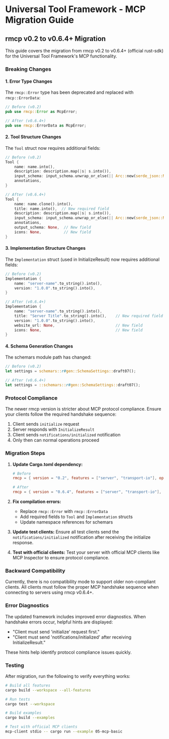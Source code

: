 # Universal Tool Framework - MCP Migration Guide

## rmcp v0.2 to v0.6.4+ Migration

This guide covers the migration from rmcp v0.2 to v0.6.4+ (official rust-sdk) for the Universal Tool Framework's MCP functionality.

### Breaking Changes

#### 1. Error Type Changes
The `rmcp::Error` type has been deprecated and replaced with `rmcp::ErrorData`:

```rust
// Before (v0.2)
pub use rmcp::Error as McpError;

// After (v0.6.4+)
pub use rmcp::ErrorData as McpError;
```

#### 2. Tool Structure Changes
The `Tool` struct now requires additional fields:

```rust
// Before (v0.2)
Tool {
    name: name.into(),
    description: description.map(|s| s.into()),
    input_schema: input_schema.unwrap_or_else(|| Arc::new(serde_json::Map::new())),
    annotations,
}

// After (v0.6.4+)
Tool {
    name: name.clone().into(),
    title: name.into(),  // New required field
    description: description.map(|s| s.into()),
    input_schema: input_schema.unwrap_or_else(|| Arc::new(serde_json::Map::new())),
    annotations,
    output_schema: None,  // New field
    icons: None,          // New field
}
```

#### 3. Implementation Structure Changes
The `Implementation` struct (used in InitializeResult) now requires additional fields:

```rust
// Before (v0.2)
Implementation {
    name: "server-name".to_string().into(),
    version: "1.0.0".to_string().into(),
}

// After (v0.6.4+)
Implementation {
    name: "server-name".to_string().into(),
    title: "Server Title".to_string().into(),    // New required field
    version: "1.0.0".to_string().into(),
    website_url: None,                           // New field
    icons: None,                                 // New field
}
```

#### 4. Schema Generation Changes
The schemars module path has changed:

```rust
// Before (v0.2)
let settings = schemars::r#gen::SchemaSettings::draft07();

// After (v0.6.4+)
let settings = ::schemars::r#gen::SchemaSettings::draft07();
```

### Protocol Compliance

The newer rmcp version is stricter about MCP protocol compliance. Ensure your clients follow the required handshake sequence:

1. Client sends `initialize` request
2. Server responds with `InitializeResult`
3. Client sends `notifications/initialized` notification
4. Only then can normal operations proceed

### Migration Steps

1. **Update Cargo.toml dependency:**
   ```toml
   # Before
   rmcp = { version = "0.2", features = ["server", "transport-io"], optional = true }

   # After
   rmcp = { version = "0.6.4", features = ["server", "transport-io"], optional = true }
   ```

2. **Fix compilation errors:**
   - Replace `rmcp::Error` with `rmcp::ErrorData`
   - Add required fields to `Tool` and `Implementation` structs
   - Update namespace references for schemars

3. **Update test clients:**
   Ensure all test clients send the `notifications/initialized` notification after receiving the initialize response.

4. **Test with official clients:**
   Test your server with official MCP clients like MCP Inspector to ensure protocol compliance.

### Backward Compatibility

Currently, there is no compatibility mode to support older non-compliant clients. All clients must follow the proper MCP handshake sequence when connecting to servers using rmcp v0.6.4+.

### Error Diagnostics

The updated framework includes improved error diagnostics. When handshake errors occur, helpful hints are displayed:

- "Client must send 'initialize' request first."
- "Client must send 'notifications/initialized' after receiving InitializeResult."

These hints help identify protocol compliance issues quickly.

### Testing

After migration, run the following to verify everything works:

```bash
# Build all features
cargo build --workspace --all-features

# Run tests
cargo test --workspace

# Build examples
cargo build --examples

# Test with official MCP clients
mcp-client stdio -- cargo run --example 05-mcp-basic
```